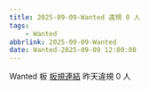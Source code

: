 ```yaml
---
title: 2025-09-09-Wanted 違規 0 人
tags:
    - Wanted
abbrlink: 2025-09-09-Wanted
date: Wanted-2025-09-09 12:00:00
---
```

Wanted 板 [板規連結](https://www.ptt.cc/bbs/Wanted/M.1608829773.A.D3B.html)
昨天違規 0 人
